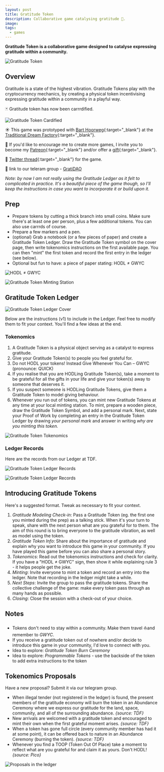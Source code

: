 ```yaml
---
layout: post
title: Gratitude Token
description: Collaborative game catalysing gratitude 💜.
image: 
tags:
  - games
---
```


**Gratitude Token is a collaborative game designed to catalyse expressing gratitude within a community.**

![Gratitude Token](/assets/gratitude-token.jpg)

## Overview
Gratitude is a state of the highest vibration. Gratitude Tokens play with the cryptocurrency mechanics, by creating a physical token incentivising expressing gratitude within a community in a playful way.

🃏 Gratitude token has now been carrrdified.

![Gratitude Token Cardified](/assets/gratitude-token-cardified.jpeg)

☀️ This game was prototyped with [Bart Hoorweg](https://www.linkedin.com/in/bart-hoorweg){:target="_blank"} at the [Traditional Dream Factory](https://traditionaldreamfactory.com){:target="_blank"}.

🌱 If you'd like to encourage me to create more games, I invite you to become my [Patreon](https://patreon.com/michalkorzonek){:target="_blank"} and/or offer a [gift](/gift){:target="_blank"}.

🐥 [Twitter thread](https://twitter.com/michalkorzonek/status/1507047355291471890?s=21){:target="_blank"} for the game.

💜 link to our teleram group - [GratiDAO](https://t.me/+kCHKLHRlh3UyYTg0)

*Note: by now I am not really using the Gratitude Ledger as it felt to complicated in practice. It's a beautiful piece of the game though, so I'll keep the instructions in case you want to incorporate it or build upon it.*
## Prep
- Prepare tokens by cutting a thick branch into small coins. Make sure there's at least one per person, plus a few additional tokens. You can also use carrrds of course.
- Prepare a few markers and a pen.
- (optional) Grab a notebook (or a few pieces of paper) and create a Gratitude Token Ledger. Draw the Gratitude Token symbol on the cover page, then write tokenomics instructions on the first available page. You can then "mint" the first token and record the first entry in the ledger (see below).
- Optional but fun to have: a piece of paper stating: HODL ≠ GWYC

![HODL ≠ GWYC](/assets/hodl-gwyc.jpg)

![Gratitude Token Minting Station](/assets/gratitude-token-mining-station.jpg)

## Gratitude Token Ledger
![Gratitude Token Ledger Cover](/assets/gratitude-token-ledger-cover.jpg)

Below are the instructions (v1) to include in the Ledger. Feel free to modify them to fit your context. You'll find a few ideas at the end.

### Tokenomics
1. A Gratitude Token is a physical object serving as a catalyst to express gratitude.
2. Give your Gratitude Token(s) to people you feel grateful for.
3. Do not HODL your tokens! Instead Give Whenever You Can – GWYC (pronounce: QUICK)
4. If you realise that you are HODLing Gratitude Token(s), take a moment to be grateful for all the gifts in your life and give your token(s) away to someone that deserves it.
5. If you suspect someone is HODLing Gratitude Tokens, give them a Gratitude Token to model giving behaviour.
6. Whenever you run out of tokens, you can mint new Gratitude Tokens at any time at your local minting station. To mint, prepare a wooden piece, draw the Gratitude Token Symbol, and add a personal mark. Next, state your Proof of Work by completing an entry in the Gratitude Token Ledger by drawing *your personal mark* and answer in writing *why are you minting this token.*

![Gratitude Token Tokenomics](/assets/gratitude-token-tokenomics.jpg)

### Ledger Records
Here are the records from our Ledger at TDF.

![Gratitude Token Ledger Records](/assets/gratitude-token-ledger-record1.jpg)

![Gratitude Token Ledger Records](/assets/gratitude-token-ledger-record2.jpg)

## Introducing Gratitude Tokens 
Here's a suggested format. Tweak as necessary to fit your context.

1. *Gratitude Modeling Check-in*: Pass a Gratitude Token (eg. the first one you minted during the prep) as a talking stick. When it's your turn to speak, share with the next person what are you grateful for to them. The aim of this round is to bring everyone to the gratitude vibration, as well as model using the token.
2. *Gratitude Token Info*: Share about the importance of gratitude and explain why you want to introduce this game in your community. If you have played this game before you can also share a personal story.
3. *Tokenomics*: Read out the tokenomics instructions and check for clarity. If you have a "HODL ≠ GWYC" sign, then show it while explaining rule 3 - it helps people get the joke.
4. *Minting*: Invite everyone to mint a token and record an entry into the ledger. Note that recording in the ledger might take a while.
5. *Next Steps*: Invite the group to pass the gratitude tokens. Share the collective challenge of the game: make every token pass through as many hands as possible.
6. *Closing*: Close the session with a check-out of your choice.

## Notes
- Tokens don't need to stay within a community. Make them travel ⛵️and remember to *GWYC*.
- If you receive a gratitude token out of nowhere and/or decide to introduce this game in your community, I'd love to connect with you.
- Idea to explore: *Gratitude Token Burn Ceremony*
- Idea to explore: *Programmable Tokens* - use the backside of the token to add extra instructions to the token


## Tokenomics Proposals
Have a new proposal? Submit it via our telegram group.

- When illegal tender (not registered in the ledger) is found, the present members of the gratitude economy will burn the token in an Abundance Ceremony where we express our gratitude for the land, space, community, and all of the surrounding abundance. *{source: TDF}*
- New arrivals are welcomed with a gratitude token and encouraged to mint their own when the first grateful moment arises. *{source: TDF}*
- When a token has gone full circle (every community member has had it at some point), it can be offered back to nature in an Abundance Ceremony (burning the token). *{source: TDF}*
- Whenever you find a TOOP (Token Out Of Place) take a moment to reflect what are you grateful for and claim it as yours. Don't HODL! *{source: Pico}*

![Proposals in the ledger](/assets/abundance-ceremony-proposal.jpg)